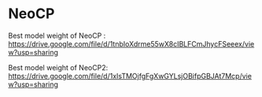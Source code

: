 # NeoCP

Best model weight of NeoCP : https://drive.google.com/file/d/1tnbIoXdrme55wX8cIBLFCmJhycFSeeex/view?usp=sharing

Best model weight of NeoCP2: https://drive.google.com/file/d/1xIsTMOjfgFgXwGYLsjOBifpGBJAt7Mcp/view?usp=sharing
